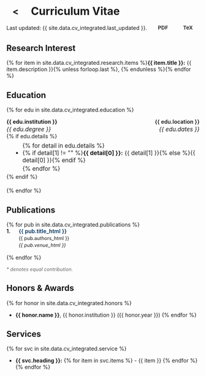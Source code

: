 <div style="display: flex; align-items: center; justify-content: space-between; margin-bottom: 0.5rem;">
  <a href="{{ '/' | relative_url }}" class="cv-back-icon" title="Back to Main Page"><</a>
  <h1 style="margin: 0; flex-grow: 1; text-align: left; margin-left: 1rem;">Curriculum Vitae</h1>
  <div style="width: 2rem;"></div> <!-- Spacer for balance -->
</div>

<div style="display: flex; align-items: center; justify-content: space-between; margin: 0 0 1rem 0;">
  <p class="cv-last-updated" style="margin: 0;">Last updated: {{ site.data.cv_integrated.last_updated }}.</p>
  <div>
    <a href="{{ '/assets/files/cv.pdf' | relative_url }}" class="cv-download-btn">PDF</a>
    <a href="{{ '/assets/files/cv.tex' | relative_url }}" class="cv-download-btn">TeX</a>
  </div>
</div>

<style>
.cv-back-icon {
  color: var(--global-theme-color);
  font-size: 1.5rem;
  font-weight: bold;
  text-decoration: none;
  padding: 0.5rem;
  border-radius: 50%;
  transition: all 0.2s ease;
  display: inline-flex;
  align-items: center;
  justify-content: center;
  width: 2rem;
  height: 2rem;
}

.cv-back-icon:hover {
  background-color: var(--global-theme-color);
  color: white;
  text-decoration: none;
}

.cv-download-btn {
  color: var(--global-theme-color);
  font-weight: 600;
  text-decoration: none;
  padding: 0.2rem 0.8rem;
  border: 1px solid var(--global-theme-color);
  border-radius: 4px;
  margin: 0 0.3rem;
  display: inline-block;
  transition: all 0.2s ease;
  font-size: 0.85rem;
}

.cv-download-btn:hover { 
  background-color: var(--global-theme-color);
  color: white;
}

.cv-education-item { 
  margin-bottom: 1.2rem; 
}

.cv-education-heading { 
  display: flex; 
  justify-content: space-between; 
  font-weight: 600; 
}

.cv-education-sub { 
  font-style: italic; 
  display: flex; 
  justify-content: space-between; 
  font-size: 0.95rem; 
  margin-top: 0.15rem; 
}

.cv-education-details { 
  margin: 0.4rem 0 0.2rem 1rem; 
  font-size: 0.95rem; 
}

.cv-education-details li { 
  margin-bottom: 0.2rem; 
}

.cv-publication-list { 
  list-style: none; 
  padding-left: 0; 
  counter-reset: publication-counter; 
}

.cv-publication-list li { 
  margin-bottom: 1rem; 
  counter-increment: publication-counter; 
  position: relative; 
  padding-left: 2rem; 
}

.cv-publication-list li::before { 
  content: counter(publication-counter) "."; 
  position: absolute; 
  left: 0; 
  font-weight: 600; 
  color: var(--global-theme-color); 
}

.cv-pub-title { 
  font-weight: 600; 
  color: #043361; 
}

.cv-pub-authors { 
  display: block; 
  margin-top: 0.2rem; 
  font-size: 0.9em; 
}

.cv-pub-venue { 
  display: block; 
  font-style: italic; 
  margin-top: 0.15rem; 
  font-size: 0.9em; 
}

.cv-me { 
  font-weight: 700; 
  text-decoration: underline; 
}

.cv-honors-awards {
  margin: 1rem 0;
}

.cv-honors-awards p {
  margin: 0.5rem 0;
  line-height: 1.6;
}

.cv-services {
  margin: 1rem 0;
}

.cv-services ul {
  list-style: none;
  padding-left: 0;
}

.cv-services li {
  margin: 0.5rem 0;
  padding-left: 1rem;
  position: relative;
}

.cv-services li::before {
  content: "•";
  color: var(--global-theme-color);
  font-weight: bold;
  position: absolute;
  left: 0;
}

@media (max-width: 640px) { 
  .cv-education-heading, .cv-education-sub { 
    flex-direction: column; 
    gap: 0.1rem; 
  } 
  .cv-publication-list li { 
    padding-left: 1.5rem; 
  }
  .cv-download-btn {
    display: block;
    margin: 0.5rem auto;
    width: fit-content;
  }
}

@media (prefers-color-scheme: dark) {
  .cv-pub-title {
    color: rgb(62, 183, 240);
  }
}
</style>

## Research Interest

{% for item in site.data.cv_integrated.research.items %}<strong><span style="color: var(--global-theme-color); font-weight: bold;">{{ item.title }}:</span></strong> {{ item.description }}{% unless forloop.last %}, {% endunless %}{% endfor %}

## Education

{% for edu in site.data.cv_integrated.education %}
<div class="cv-education-item">
  <div class="cv-education-heading">
    <span><strong>{{ edu.institution }}</strong></span>
    <span>{{ edu.location }}</span>
  </div>
  <div class="cv-education-sub">
    <span>{{ edu.degree }}</span>
    <span>{{ edu.dates }}</span>
  </div>
  {% if edu.details %}
  <ul class="cv-education-details">
    {% for detail in edu.details %}
    <li>{% if detail[1] != "" %}<strong>{{ detail[0] }}:</strong> {{ detail[1] }}{% else %}{{ detail[0] }}{% endif %}</li>
    {% endfor %}
  </ul>
  {% endif %}
</div>
{% endfor %}

## Publications

<ol class="cv-publication-list">
  {% for pub in site.data.cv_integrated.publications %}
  <li>
    <div class="cv-pub-title">{{ pub.title_html }}</div>
    <div class="cv-pub-authors">{{ pub.authors_html }}</div>
    <div class="cv-pub-venue">{{ pub.venue_html }}</div>
  </li>
  {% endfor %}
</ol>
<p style="font-size: 0.9em; margin-top: 15px; color: #666;"><em>* denotes equal contribution.</em></p>

## Honors & Awards

{% for honor in site.data.cv_integrated.honors %}
- **<span style="color: var(--global-theme-color); font-weight: bold;">{{ honor.name }}</span>**, {{ honor.institution }} ({{ honor.year }})
{% endfor %}

## Services

{% for svc in site.data.cv_integrated.service %}
- **<span style="color: var(--global-theme-color); font-weight: bold;">{{ svc.heading }}:</span>**
{% for item in svc.items %}    - {{ item }}
{% endfor %}
{% endfor %}
